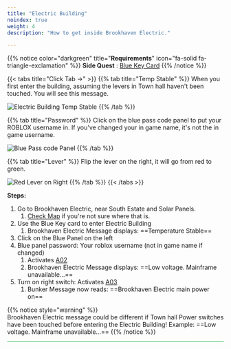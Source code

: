 ```yaml
---
title: "Electric Building"
noindex: true
weight: 4
description: "How to get inside Brookhaven Electric."

---
```



{{% notice color="darkgreen" title="**Requirements**" icon="fa-solid fa-triangle-exclamation"  %}}
**Side Quest** : [Blue Key Card](/lore/special_tools/blue_key_card)
{{% /notice %}}

{{< tabs title="Click Tab ->" >}}
{{% tab title="Temp Stable" %}}
When you first enter the building, assuming the levers in Town hall haven't been touched. You will see this message.

![Electric Building Temp Stable](/images/bh/electric-building-temp-stable.jpg)
{{% /tab %}}

{{% tab title="Password" %}}
Click on the blue pass code panel to put your ROBLOX username in. If you've changed your in game name, it's not the in game username.

![Blue Pass code Panel](/images/bh/electric-building-blue-passcode.jpg)
{{% /tab %}}

{{% tab title="Lever" %}}
Flip the lever on the right, it will go from red to green.

![Red Lever on Right](/images/bh/electric-building-right-lever.jpg)
{{% /tab %}}
{{< /tabs >}}

**Steps:**

1. Go to Brookhaven Electric, near South Estate and Solar Panels.
	1. [Check Map](/map/poi/brookhaven-electric) if you're not sure where that is.
2. Use the Blue Key card to enter Electric Building
	1. Brookhaven Electric Message displays: ==Temperature Stable==
3. Click on the Blue Panel on the left
4. Blue panel password: Your roblox username (not in game name if changed)
	1. Activates [A02](/casebook/light_panel#a02)
	1. Brookhaven Electric Message displays: ==Low voltage. Mainframe unavailable...==
5. Turn on right switch: Activates [A03](/casebook/light_panel#a03)
	1. Bunker Message now reads: ==Brookhaven Electric main power on==

{{% notice style="warning" %}}	
Brookhaven Electric message could be different if Town hall Power switches have been touched before entering the Electric Building!
Example: ==Low voltage. Mainframe unavailable...==
{{% /notice %}}


<hr style="background-color: #28b44c" size=8>
